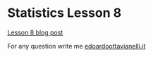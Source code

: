 # Statistics Lesson 8

[Lesson 8 blog post](https://edoardottt.wordpress.com/2021/11/21/lesson-8/)

For any question write me [edoardoottavianelli.it](https://www.edoardoottavianelli.it/)
